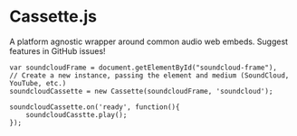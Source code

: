 # Cassette.js
A platform agnostic wrapper around common audio web embeds. Suggest features in GitHub issues!

```
var soundcloudFrame = document.getElementById("soundcloud-frame"),
// Create a new instance, passing the element and medium (SoundCloud, YouTube, etc.)
soundcloudCassette = new Cassette(soundcloudFrame, 'soundcloud');

soundcloudCassette.on('ready', function(){
	soundcloudCasstte.play();
});
```
